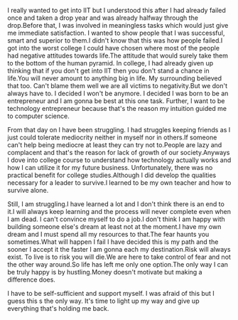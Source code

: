 
I really wanted to get into IIT but I understood this after I had already failed once and taken a drop year and was already
halfway through the drop.Before that, I was involved in meaningless tasks which would just give me immediate satisfaction.
I wanted to show people that I was successful, smart and superior to them.I didn't know that this was how people failed.I got into the worst college I could have chosen where most of
the people had negative attitudes towards life.The attitude that would surely take them to the bottom of the human pyramid.
In college, I had already given up thinking that if you don't get into IIT then you don't stand a chance in life.You will never
amount to anything big in life. My surrounding believed that too. Can't blame them well we are all victims to negativity.But
we don't always have to. I decided I won't be anymore. I decided I was born to be an entrepreneur and I am gonna be best at
this one task. Further, I want to be technology entrepreneur because that's the reason my intuition guided me to computer science.

From that day on I have been struggling. I had struggles keeping friends as I just could tolerate mediocrity neither in myself
nor in others.If someone can't help being mediocre at least they can try not to.People are lazy and complacent and that's
the reason for lack of growth of our society.Anyways I dove into college course to understand how technology actually works
and how I can utilize it for my future business. Unfortunately, there was no practical benefit for college studies.Although I
did develop the qualities necessary for a leader to survive.I learned to be my own teacher and how to survive alone.


Still, I am struggling.I have learned a lot and I don't think there is an end to it.I will always keep learning and the process will never complete even when I am dead. I can't convince myself to do a job.I don't think I am happy with building someone else's dream at least not at the moment.I have my own dream and I must spend all my resources to that.The fear haunts you sometimes.What will happen I fail
I have decided this is my path and the sooner I accept it the faster I am gonna each my destination.Risk will always exist.
To live is to risk you will die.We are here to take control of fear and not the other way around.So life has left me only one option.The only way I can be truly happy is by hustling.Money doesn't motivate but making a difference does.

I have to be self-sufficient and support myself. I was afraid of this but I guess this s the only way. It's time to light up my way and give up everything that's holding me back.
